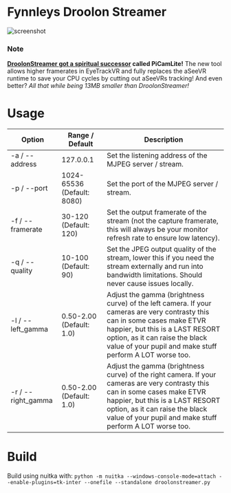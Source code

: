 # Fynnleys Droolon Streamer
![screenshot](https://github.com/user-attachments/assets/2022d825-85aa-48a3-86b7-a50434270516)

### Note
**[DroolonStreamer got a spiritual successor](https://github.com/FynnleyNeko/PiCamLite) called PiCamLite!** The new tool allows higher framerates in EyeTrackVR and fully replaces the aSeeVR runtime to save your CPU cycles by cutting out aSeeVRs tracking! And even better? *All that while being 13MB smaller than DroolonStreamer!*

# Usage

| Option | Range / Default | Description |
| --- | --- | --- |
| -a  / --address | 127.0.0.1 | Set the listening address of the MJPEG server / stream. |
| -p / --port | 1024-65536 (Default: 8080) | Set the port of the MJPEG server / stream. |
| -f / --framerate | 30-120 (Default: 120) | Set the output framerate of the stream (not the capture framerate, this will always be your monitor refresh rate to ensure low latency). |
| -q / --quality | 10-100 (Default: 90) | Set the JPEG output quality of the stream, lower this if you need the stream externally and run into bandwidth limitations. Should never cause issues locally. |
| -l / --left_gamma | 0.50-2.00 (Default: 1.0) | Adjust the gamma (brightness curve) of the left camera. If your cameras are very contrasty this can in some cases make ETVR happier, but this is a LAST RESORT option, as it can raise the black value of your pupil and make stuff perform A LOT worse too. |
| -r / --right_gamma | 0.50-2.00 (Default: 1.0) | Adjust the gamma (brightness curve) of the right camera. If your cameras are very contrasty this can in some cases make ETVR happier, but this is a LAST RESORT option, as it can raise the black value of your pupil and make stuff perform A LOT worse too. |

# Build

Build using nuitka with: 
```python -m nuitka --windows-console-mode=attach --enable-plugins=tk-inter --onefile --standalone droolonstreamer.py```
